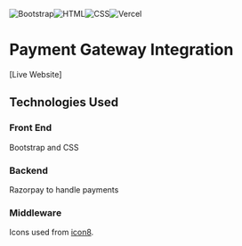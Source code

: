 ![Bootstrap](https://img.shields.io/badge/Bootstrap-563D7C?style=for-the-badge&logo=bootstrap&logoColor=white)![HTML](https://img.shields.io/badge/HTML5-E34F26?style=for-the-badge&logo=html5&logoColor=white)![CSS](https://img.shields.io/badge/CSS3-1572B6?style=for-the-badge&logo=css3&logoColor=white)![Vercel](https://img.shields.io/badge/vercel-%23000000.svg?style=for-the-badge&logo=vercel&logoColor=white)

# Payment Gateway Integration

[Live Website]

## Technologies Used

### Front End

Bootstrap and CSS

### Backend

Razorpay to handle payments

### Middleware

Icons used from [icon8](https://icons8.com).
